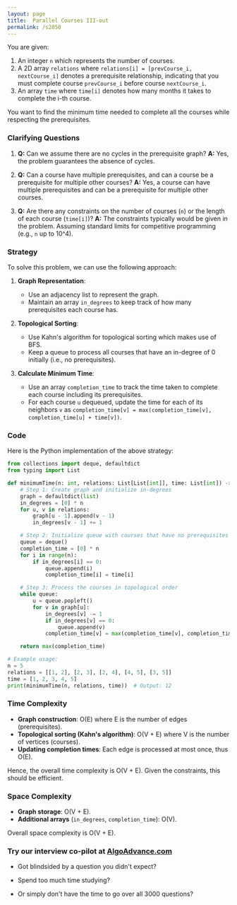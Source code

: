 ```yaml
---
layout: page
title:  Parallel Courses III-out
permalink: /s2050
---
```


You are given:
1. An integer `n` which represents the number of courses.
2. A 2D array `relations` where `relations[i] = [prevCourse_i, nextCourse_i]` denotes a prerequisite relationship, indicating that you must complete course `prevCourse_i` before course `nextCourse_i`.
3. An array `time` where `time[i]` denotes how many months it takes to complete the i-th course.

You want to find the minimum time needed to complete all the courses while respecting the prerequisites.

### Clarifying Questions

1. **Q:** Can we assume there are no cycles in the prerequisite graph?
   **A:** Yes, the problem guarantees the absence of cycles.
   
2. **Q:** Can a course have multiple prerequisites, and can a course be a prerequisite for multiple other courses?
   **A:** Yes, a course can have multiple prerequisites and can be a prerequisite for multiple other courses.

3. **Q:** Are there any constraints on the number of courses (`n`) or the length of each course (`time[i]`)?
   **A:** The constraints typically would be given in the problem. Assuming standard limits for competitive programming (e.g., `n` up to 10^4).

### Strategy

To solve this problem, we can use the following approach:

1. **Graph Representation**:
   - Use an adjacency list to represent the graph.
   - Maintain an array `in_degrees` to keep track of how many prerequisites each course has.

2. **Topological Sorting**:
   - Use Kahn's algorithm for topological sorting which makes use of BFS.
   - Keep a queue to process all courses that have an in-degree of 0 initially (i.e., no prerequisites).

3. **Calculate Minimum Time**:
   - Use an array `completion_time` to track the time taken to complete each course including its prerequisites.
   - For each course `u` dequeued, update the time for each of its neighbors `v` as `completion_time[v] = max(completion_time[v], completion_time[u] + time[v])`.

### Code

Here is the Python implementation of the above strategy:

```python
from collections import deque, defaultdict
from typing import List

def minimumTime(n: int, relations: List[List[int]], time: List[int]) -> int:
    # Step 1: Create graph and initialize in-degrees
    graph = defaultdict(list)
    in_degrees = [0] * n
    for u, v in relations:
        graph[u - 1].append(v - 1)
        in_degrees[v - 1] += 1

    # Step 2: Initialize queue with courses that have no prerequisites
    queue = deque()
    completion_time = [0] * n
    for i in range(n):
        if in_degrees[i] == 0:
            queue.append(i)
            completion_time[i] = time[i]

    # Step 3: Process the courses in topological order
    while queue:
        u = queue.popleft()
        for v in graph[u]:
            in_degrees[v] -= 1
            if in_degrees[v] == 0:
                queue.append(v)
            completion_time[v] = max(completion_time[v], completion_time[u] + time[v])

    return max(completion_time)

# Example usage:
n = 5
relations = [[1, 2], [2, 3], [2, 4], [4, 5], [3, 5]]
time = [1, 2, 3, 4, 5]
print(minimumTime(n, relations, time))  # Output: 12
```

### Time Complexity

- **Graph construction**: O(E) where E is the number of edges (prerequisites).
- **Topological sorting (Kahn's algorithm)**: O(V + E) where V is the number of vertices (courses).
- **Updating completion times**: Each edge is processed at most once, thus O(E).

Hence, the overall time complexity is O(V + E). Given the constraints, this should be efficient.

### Space Complexity

- **Graph storage**: O(V + E).
- **Additional arrays** (`in_degrees`, `completion_time`): O(V).

Overall space complexity is O(V + E).


### Try our interview co-pilot at [AlgoAdvance.com](https://algoAdvance.com)

- Got blindsided by a question you didn't expect?

- Spend too much time studying?

- Or simply don't have the time to go over all 3000 questions?

